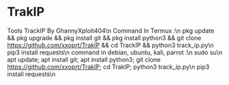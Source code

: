 # TrakIP
Tools TrackIP By GhannyXploit404\n
Command In Termux :\n
pkg update && pkg upgrade && pkg install git && pkg install python3 && git clone https://github.com/xxoprt/TrakIP && cd TrackIP && python3 track_ip.py\n
pip3 install requests\n
command in debian, ubuntu, kali, parrot :\n
sudo su\n
apt update; apt install git; apt install python3; git clone https://github.com/xxoprt/TrakIP; cd TrakIP; python3 track_ip.py\n
pip3 install requests\n
